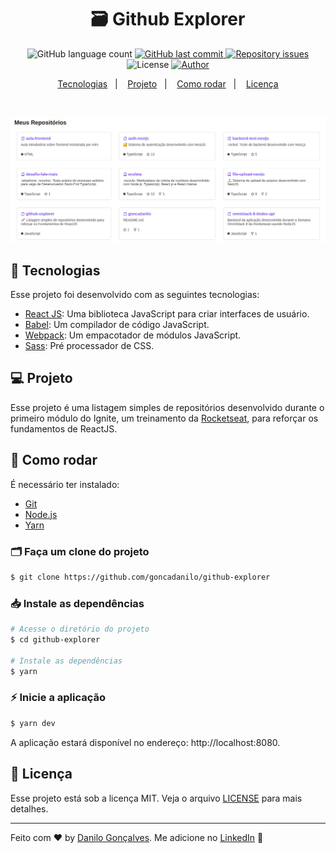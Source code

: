 <h1 align="center">
  🗃 Github Explorer
</h1>

<p align="center">
  <img alt="GitHub language count" src="https://img.shields.io/github/languages/count/goncadanilo/github-explorer.svg">

  <a href="https://github.com/goncadanilo/github-explorer/commits/master">
    <img alt="GitHub last commit" src="https://img.shields.io/github/last-commit/goncadanilo/github-explorer.svg">
  </a>

  <a href="https://github.com/goncadanilo/github-explorer/issues">
    <img alt="Repository issues" src="https://img.shields.io/github/issues/goncadanilo/github-explorer.svg">
  </a>

  <img alt="License" src="https://img.shields.io/badge/license-MIT-brightgreen">

  <a href="https://github.com/goncadanilo/">
    <img alt="Author" src="https://img.shields.io/badge/author-Danilo%20Gon%C3%A7alves-blue">
  </a>
</p>

<p align="center">
  <a href="#-tecnologias">Tecnologias</a>&nbsp;&nbsp;&nbsp;|&nbsp;&nbsp;&nbsp;
  <a href="#-projeto">Projeto</a>&nbsp;&nbsp;&nbsp;|&nbsp;&nbsp;&nbsp;
  <a href="#-como-rodar">Como rodar</a>&nbsp;&nbsp;&nbsp;|&nbsp;&nbsp;&nbsp;
  <a href="#-licença">Licença</a>
</p>

<br>

<p align="center">
  <img alt="Auth NestJS" src=".github/github-explorer.png">
</p>

## 🚀 Tecnologias

Esse projeto foi desenvolvido com as seguintes tecnologias:

- [React JS](https://pt-br.reactjs.org/): Uma biblioteca JavaScript para criar interfaces de usuário.
- [Babel](https://babeljs.io/): Um compilador de código JavaScript.
- [Webpack](https://webpack.js.org/): Um empacotador de módulos JavaScript.
- [Sass](https://sass-lang.com/): Pré processador de CSS.

## 💻 Projeto

Esse projeto é uma listagem simples de repositórios desenvolvido durante o primeiro módulo do Ignite, um treinamento da [Rocketseat](https://www.rocketseat.com.br/), para reforçar os fundamentos de ReactJS.

## 🔧 Como rodar

É necessário ter instalado:
- [Git](https://git-scm.com)
- [Node.js](https://nodejs.org/)
- [Yarn](https://yarnpkg.com/)

### 🗂 Faça um clone do projeto

```bash
$ git clone https://github.com/goncadanilo/github-explorer
```

### 📥 Instale as dependências
```bash
# Acesse o diretório do projeto
$ cd github-explorer

# Instale as dependências
$ yarn
```

### ⚡ Inicie a aplicação
```bash
$ yarn dev
```

A aplicação estará disponível no endereço: http://localhost:8080.

## 📝 Licença

Esse projeto está sob a licença MIT. Veja o arquivo [LICENSE](LICENSE.md) para mais detalhes.

---

Feito com ♥ by [Danilo Gonçalves](https://github.com/goncadanilo). Me adicione no [LinkedIn](https://www.linkedin.com/in/goncadanilo/) :wave:
